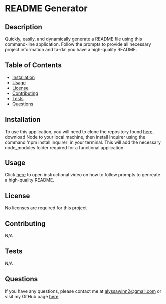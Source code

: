 # README Generator

  ## Description
  Quickly, easily, and dynamically generate a README file using this command-line application. Follow the prompts to provide all necessary project information and ta-da! you have a high-quality README.

  ## Table of Contents
  * [Installation](#installation)
  * [Usage](#usage)
  * [License](#license)
  * [Contributing](#contributing)
  * [Tests](#tests)
  * [Questions](#questions)

  ## Installation
  To use this application, you will need to clone the repository found [here](https://github.com/alyssawinn/readme-generator), download Node to your local machine, then install Inquirer using the command 'npm install inquirer' in your terminal. This will add the necessary node_modules folder required for a functional application.

  ## Usage
  Click [here](https://drive.google.com/file/d/1Vh9PjsYMsTWnTifd2JEGFMRaD-YiSbi7/view) to open instructional video on how to follow prompts to genreate a high-quality README.
  

  ## License
  No licenses are required for this project

  ## Contributing
  N/A

  ## Tests
  N/A

  ## Questions
  If you have any questions, please contact me at [alyssawinn2@gmail.com](mailto:alyssawinn2@gmail.com) or visit my GitHub page [here](https://github.com/alyssawinn/)
  